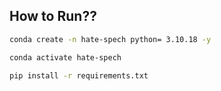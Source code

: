 
## How to Run??

```bash
conda create -n hate-spech python= 3.10.18 -y
```

```bash
conda activate hate-spech 
```

```bash
pip install -r requirements.txt
```